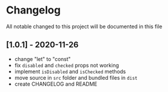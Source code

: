 # Changelog
All notable changed to this project will be documented in this file

## [1.0.1] - 2020-11-26
- change "let" to "const"
- fix `disabled` and `checked` props not working
- implement `isDisabled` and `isChecked` methods
- move source in `src` folder and bundled files in `dist`
- create CHANGELOG and README
